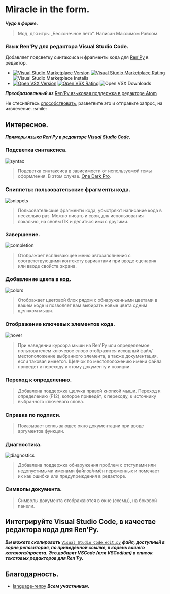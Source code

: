 # Miracle in the form.

***Чудо в форме.***

> Мод, для игры „Бесконечное лето“. Написан Максимом Райсом.

### Язык Ren'Py для редактора Visual Studio Code.
  
Добавляет подсветку синтаксиса и фрагменты кода для [​Ren'Py​](https://www.renpy.org/) в редактор.

 - [![​Visual Studio Marketplace Version​](https://img.shields.io/visual-studio-marketplace/v/luquedaniel.languague-renpy?label=Visual%20Studio%20Marketplace&style=flat-square)](https://marketplace.visualstudio.com/items?itemName=LuqueDaniel.languague-renpy)
 [![​Visual Studio Marketplace Rating​](https://img.shields.io/visual-studio-marketplace/r/luquedaniel.languague-renpy?style=flat-square)](https://marketplace.visualstudio.com/items?itemName=LuqueDaniel.languague-renpy&ssr=false#review-details)
 ![​Visual Studio Marketplace Installs​](https://img.shields.io/visual-studio-marketplace/i/luquedaniel.languague-renpy?style=flat-square)
 - [![​Open VSX Version​](https://img.shields.io/open-vsx/v/LuqueDaniel/languague-renpy?label=Open%20VSX&style=flat-square)](https://open-vsx.org/extension/LuqueDaniel/languague-renpy)
 [![​Open VSX Rating​](https://img.shields.io/open-vsx/rating/LuqueDaniel/languague-renpy?style=flat-square)](https://open-vsx.org/extension/LuqueDaniel/languague-renpy)
 ![​Open VSX Downloads​](https://img.shields.io/open-vsx/dt/LuqueDaniel/languague-renpy?style=flat-square)

 ***Преобразованный из**​* [​Ren'Py языковая поддержка в редакторе Atom​](https://github.com/renpy/language-renpy)

 Не стесняйтесь [​способствовать](https://github.com/LuqueDaniel/vscode-language-renpy/blob/master/Contributing.md), разветвите это и отправьте запрос, на извлечение. ​:​smile​:

## Интересное.

***Примеры языка Ren'Py в редакторе [Visual Studio Code](https://code.visualstudio.com/).***

### Подсветка синтаксиса.

![syntax](https://user-images.githubusercontent.com/1286535/40073232-9509274a-5876-11e8-98ff-e14b46bfab8a.gif)

> Подсветка синтаксиса в зависимости от используемой темы оформления. В этом случае. [One Dark Pro](https://marketplace.visualstudio.com/items?itemName=zhuangtongfa.Material-theme).

### Сниппеты: пользовательские фрагменты кода.

![snippets](https://user-images.githubusercontent.com/1286535/40073650-b999c5dc-5877-11e8-8910-596f9e94b281.gif)

> Пользовательские фрагменты кода, убыстряют написание кода в несколько раз. Можно писать и свои, для использования локально, на своём ПК и делиться ими с другими.

### Завершение.

![​completion​](https://user-images.githubusercontent.com/12246002/137429951-63043065-57c7-4fb2-8bc3-27f69616f439.gif)

> Отображает всплывающее меню автозаполнения с соответствующими контексту вариантами при вводе сценария или вводе свойств экрана.

### Добавление цвета в код.

![​colors​](https://user-images.githubusercontent.com/12246002/137429939-a813bc82-e067-4306-9d4b-9d3fa064b1b6.gif)

> Отображает цветовой блок рядом с обнаруженными цветами в вашем коде и позволяет вам выбирать новые цвета одним щелчком мыши.

### Отображение ключевых элементов кода.

![​hover​](https://user-images.githubusercontent.com/12246002/137430452-3ae9e16a-6bd9-474b-837c-f19040a92766.gif)

> При наведении курсора мыши на Ren'Py или определяемое пользователем ключевое слово отобразится исходный файл/местоположение выбранного элемента, а также документация, если таковая имеется. Щелчок по местоположению имени файла приведет к переходу к этому документу и позиции.

### Переход к определению.

> Добавлена поддержка щелчка правой кнопкой мыши. Переход к определению (F12), которое приведёт, к переходу, к источнику выбранного ключевого слова.
  
### Справка по подписи.

> Показывает всплывающее окно документации при вводе аргументов функции.

### Диагностика.
  
![​diagnostics​](https://user-images.githubusercontent.com/12246002/137431018-978530fd-4af4-4d10-b72a-fe852a5ddffd.gif)

> Добавлена поддержка обнаружения проблем с отступами или недопустимыми именами файлов/имён переменных и помечает их как ошибки или предупреждения в редакторе.

### Символы документа.

> Символы документа отображаются в окне (схемы), на боковой панели.

## Интегрируйте Visual Studio Code, в качестве редактора кода для Ren'Py.

***Вы можете скопировать*** [​`Visual Studio Code.edit.py`​](https://raw.githubusercontent.com/LuqueDaniel/vscode-language-renpy/master/Visual%20Studio%20Code.edit.py) ***файл, доступный в корне репозитория, по приведённой ссылке, в корень вашего каталога/проекта. Это добавит VSCode (или VSCodium) в список текстовых редакторов для Ren'Py.***

## Благодарность.

- [​language-renpy​](https://github.com/renpy/language-renpy) ***Всем участникам.***

